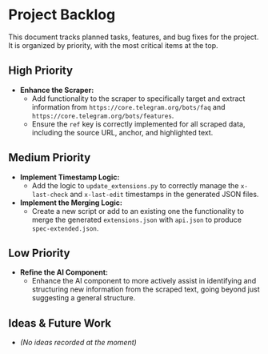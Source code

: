 # Project Backlog

This document tracks planned tasks, features, and bug fixes for the project. It is organized by priority, with the most critical items at the top.

## High Priority

- **Enhance the Scraper:**
    - Add functionality to the scraper to specifically target and extract information from `https://core.telegram.org/bots/faq` and `https://core.telegram.org/bots/features`.
    - Ensure the `ref` key is correctly implemented for all scraped data, including the source URL, anchor, and highlighted text.

## Medium Priority

- **Implement Timestamp Logic:**
    - Add the logic to `update_extensions.py` to correctly manage the `x-last-check` and `x-last-edit` timestamps in the generated JSON files.
- **Implement the Merging Logic:**
    - Create a new script or add to an existing one the functionality to merge the generated `extensions.json` with `api.json` to produce `spec-extended.json`.

## Low Priority

- **Refine the AI Component:**
    - Enhance the AI component to more actively assist in identifying and structuring new information from the scraped text, going beyond just suggesting a general structure.

## Ideas & Future Work

- *(No ideas recorded at the moment)*
